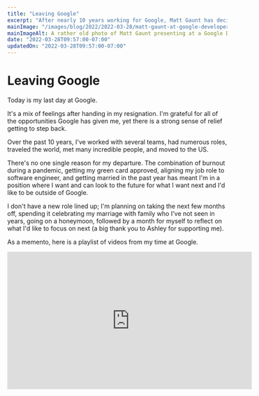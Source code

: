 ```yaml
---
title: "Leaving Google"
excerpt: "After nearly 10 years working for Google, Matt Gaunt has decided to leave Google."
mainImage: "/images/blog/2022/2022-03-28/matt-gaunt-at-google-developer-day-london-uk.jpg"
mainImageAlt: A rather old photo of Matt Gaunt presenting at a Google Developer day in London, UK.
date: "2022-03-28T09:57:00-07:00"
updatedOn: "2022-03-28T09:57:00-07:00"
---
```


# Leaving Google

Today is my last day at Google.

It's a mix of feelings after handing in my resignation. I'm grateful for all of
the opportunities Google has given me, yet there is a strong sense of relief
getting to step back.

Over the past 10 years, I've worked with several teams, had numerous roles,
traveled the world, met many incredible people, and moved to the US.

There's no one single reason for my departure. The combination of burnout
during a pandemic, getting my green card approved, aligning my job role to
software engineer, and getting married in the past year has meant I'm in a
position where I want and can look to the future for what I want next and I'd
like to be outside of Google.

I don't have a new role lined up; I'm planning on taking the next few months
off, spending it celebrating my marriage with family who I've not seen in
years, going on a honeymoon, followed by a month for myself to reflect on
what I'd like to focus on next (a big thank you to Ashley for supporting me).

As a memento, here is a playlist of videos from my time at Google.

<iframe width="560" height="315"
src="https://www.youtube.com/embed/x2o-oy0o5Mo?list=PLo4WeLIpjn15yye0FCQRy47YjrrCTh99s"
title="YouTube video player"
frameborder="0" allow="encrypted-media; picture-in-picture"
allowfullscreen></iframe>